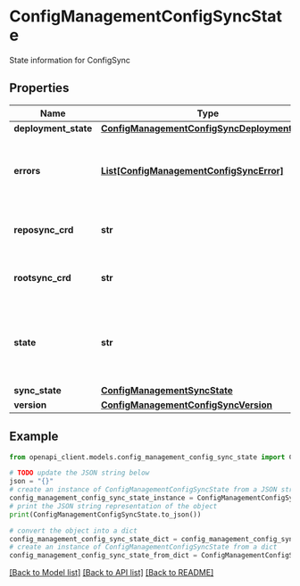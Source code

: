 # ConfigManagementConfigSyncState

State information for ConfigSync

## Properties

Name | Type | Description | Notes
------------ | ------------- | ------------- | -------------
**deployment_state** | [**ConfigManagementConfigSyncDeploymentState**](ConfigManagementConfigSyncDeploymentState.md) |  | [optional] 
**errors** | [**List[ConfigManagementConfigSyncError]**](ConfigManagementConfigSyncError.md) | Errors pertaining to the installation of Config Sync. | [optional] 
**reposync_crd** | **str** | The state of the Reposync CRD | [optional] 
**rootsync_crd** | **str** | The state of the RootSync CRD | [optional] 
**state** | **str** | The state of CS This field summarizes the other fields in this message. | [optional] 
**sync_state** | [**ConfigManagementSyncState**](ConfigManagementSyncState.md) |  | [optional] 
**version** | [**ConfigManagementConfigSyncVersion**](ConfigManagementConfigSyncVersion.md) |  | [optional] 

## Example

```python
from openapi_client.models.config_management_config_sync_state import ConfigManagementConfigSyncState

# TODO update the JSON string below
json = "{}"
# create an instance of ConfigManagementConfigSyncState from a JSON string
config_management_config_sync_state_instance = ConfigManagementConfigSyncState.from_json(json)
# print the JSON string representation of the object
print(ConfigManagementConfigSyncState.to_json())

# convert the object into a dict
config_management_config_sync_state_dict = config_management_config_sync_state_instance.to_dict()
# create an instance of ConfigManagementConfigSyncState from a dict
config_management_config_sync_state_from_dict = ConfigManagementConfigSyncState.from_dict(config_management_config_sync_state_dict)
```
[[Back to Model list]](../README.md#documentation-for-models) [[Back to API list]](../README.md#documentation-for-api-endpoints) [[Back to README]](../README.md)


